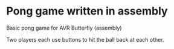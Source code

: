 # Pong game written in assembly
Basic pong game for AVR Butterfly (assembly)

Two players each use buttons to hit the ball back at each other.
